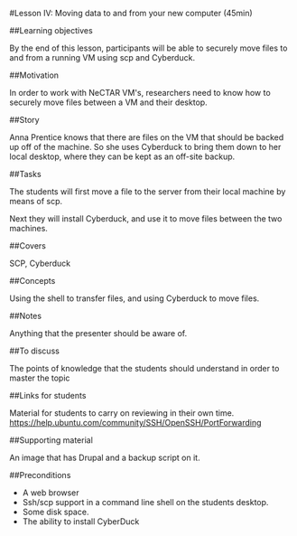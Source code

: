 #Lesson IV: Moving data to and from your new computer (45min)

##Learning objectives 

By the end of this lesson, participants will be able to securely move files to and from a running VM using scp and 
Cyberduck.

##Motivation 

In order to work with NeCTAR VM's, researchers need to know how to securely move files between a VM and their desktop.

##Story

Anna Prentice knows that there are files on the VM that should be backed up off of the machine. 
So she uses Cyberduck to bring them down to her local desktop, where they can be kept as an off-site backup.

##Tasks

The students will first move a file to the server from their local machine by means of scp.

Next they will install Cyberduck, and use it to move files between the two machines.

##Covers

SCP, Cyberduck

##Concepts

Using the shell to transfer files, and using Cyberduck to move files.

##Notes 

Anything that the presenter should be aware of.

##To discuss 

The points of knowledge that the students should understand in order to master the topic

##Links for students 

Material for students to carry on reviewing in their own time.
https://help.ubuntu.com/community/SSH/OpenSSH/PortForwarding


##Supporting material 

An image that has Drupal and a backup script on it.

##Preconditions 

* A web browser
* Ssh/scp support in a command line shell on the students desktop.
* Some disk space.
* The ability to install CyberDuck



